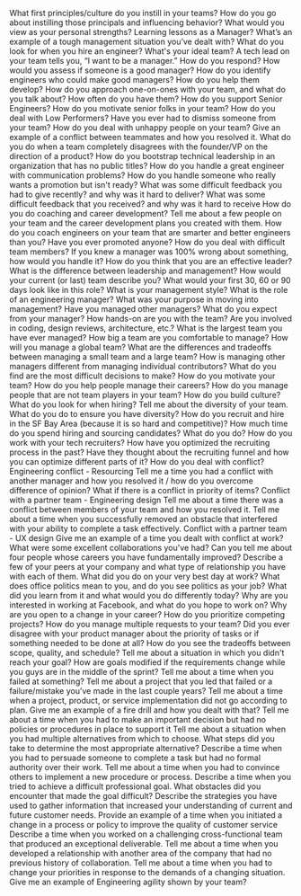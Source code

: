 What first principles/culture do you instill in your teams?
How do you go about instilling those principals and influencing behavior?
What would you view as your personal strengths?
Learning lessons as a Manager?
What’s an example of a tough management situation you’ve dealt with?
What do you look for when you hire an engineer?
What's your ideal team?
A tech lead on your team tells you, “I want to be a manager.” How do you respond?
How would you assess if someone is a good manager?
How do you identify engineers who could make good managers?
How do you help them develop?
How do you approach one-on-ones with your team, and what do you talk about?
How often do you have them?
How do you support Senior Engineers?
How do you motivate senior folks in your team?
How do you deal with  Low Performers?
Have you ever had to dismiss someone from your team?
How do you deal with unhappy people on your team?
Give an example of a conflict between teammates and how you resolved it.
What do you do when a team completely disagrees with the founder/VP on the direction of a product?
How do you bootstrap technical leadership in an organization that has no public titles?
How do you handle a great engineer with communication problems?
How do you handle someone who really wants a promotion but isn't ready?
What was some difficult feedback you had to give recently? and why was it hard to deliver?
What was some difficult feedback that you received? and why was it hard to receive
How do you do coaching and career development?
Tell me about a few people on your team and the career development plans you created with them.
How do you coach engineers on your team that are smarter and better engineers than you?
Have you ever promoted anyone?
How do you deal with difficult team members?
If you knew a manager was 100% wrong about something, how would you handle it?
How do you think that you are an effective leader?
What is the difference between leadership and management?
How would your current (or last) team describe you?
What would your first 30, 60 or 90 days look like in this role?
What is your management style?
What is the role of an engineering manager?
What was your purpose in moving into management?
Have you managed other managers?
What do you expect from your manager?
How hands-on are you with the team? Are you involved in coding, design reviews, architecture, etc.?
What is the largest team you have ever managed?
How big a team are you comfortable to manage?
How will you manage a global team?
What are the differences and tradeoffs between managing a small team and a large team?
How is managing other managers different from managing individual contributors?
What do you find are the most difficult decisions to make?
How do you motivate your team?
How do you help people manage their careers?
How do you manage people that are not team players in your team?
How do you build culture?
What do you look for when hiring?
Tell me about the diversity of your team.
What do you do to ensure you have diversity?
How do you recruit and hire in the SF Bay Area (because it is so hard and competitive)?
How much time do you spend hiring and sourcing candidates?
What do you do?
How do you work with your tech recruiters?
How have you optimized the recruiting process in the past?
Have they thought about the recruiting funnel and how you can optimize different parts of it?
How do you deal with conflict?
Engineering conflict - Resourcing
Tell me a time you had a conflict with another manager and how you resolved it / how do you overcome difference of opinion?
What if there is a conflict in priority of items?
Conflict with a partner team - Engineering design 
Tell me about a time there was a conflict between members of your team and how you resolved it.
Tell me about a time when you successfully removed an obstacle that interfered with your ability to complete a task effectively.
Conflict with a partner team - UX design
Give me an example of a time you dealt with conflict at work?
What were some excellent collaborations you've had?
Can you tell me about four people whose careers you have fundamentally improved?
Describe a few of your peers at your company and what type of relationship you have with each of them.
What did you do on your very best day at work?
What does office politics mean to you, and do you see politics as your job?
What did you learn from it and what would you do differently today?
Why are you interested in working at Facebook, and what do you hope to work on?
Why are you open to a change in your career?
How do you prioritize competing projects?
How do you manage multiple requests to your team?
Did you ever disagree with your product manager about the priority of tasks or if something needed to be done at all?
How do you see the tradeoffs between scope, quality, and schedule?
Tell me about a situation in which you didn't reach your goal?
How are goals modified if the requirements change while you guys are in the middle of the sprint?
Tell me about a time when you failed at something?
Tell me about a project that you led that failed or a failure/mistake you’ve made in the last couple years?
Tell me about a time when a project, product, or service implementation did not go according to plan.
Give me an example of a fire drill and how you dealt with that?
Tell me about a time when you had to make an important decision but had no policies or procedures in place to support it
Tell me about a situation when you had multiple alternatives from which to choose.
What steps did you take to determine the most appropriate alternative?
Describe a time when you had to persuade someone to complete a task but had no formal authority over their work.
Tell me about a time when you had to convince others to implement a new procedure or process.
Describe a time when you tried to achieve a difficult professional goal.
What obstacles did you encounter that made the goal difficult?
Describe the strategies you have used to gather information that increased your understanding of current and future customer needs.
Provide an example of a time when you initiated a change in a process or policy to improve the quality of customer service
Describe a time when you worked on a challenging cross-functional team that produced an exceptional deliverable.
Tell me about a time when you developed a relationship with another area of the company that had no previous history of collaboration.
Tell me about a time when you had to change your priorities in response to the demands of a changing situation.
Give me an example of Engineering agility shown by your team?
